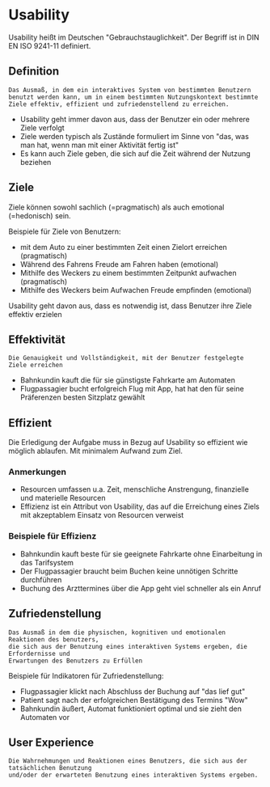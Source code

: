 # Usability

Usability heißt im Deutschen "Gebrauchstauglichkeit".
Der Begriff ist in DIN EN ISO 9241-11 definiert.

## Definition

    Das Ausmaß, in dem ein interaktives System von bestimmten Benutzern benutzt werden kann, um in einem bestimmten Nutzungskontext bestimmte Ziele effektiv, effizient und zufriedenstellend zu erreichen.

- Usability geht immer davon aus, dass der Benutzer ein oder mehrere Ziele verfolgt
- Ziele werden typisch als Zustände formuliert im Sinne von "das, was man hat, wenn man mit einer Aktivität fertig ist"
- Es kann auch Ziele geben, die sich auf die Zeit während der Nutzung beziehen

## Ziele

Ziele können sowohl sachlich (=pragmatisch) als auch emotional (=hedonisch) sein.

Beispiele für Ziele von Benutzern:

- mit dem Auto zu einer bestimmten Zeit einen Zielort erreichen (pragmatisch)
- Während des Fahrens Freude am Fahren haben (emotional)
- Mithilfe des Weckers zu einem bestimmten Zeitpunkt aufwachen (pragmatisch)
- Mithilfe des Weckers beim Aufwachen Freude empfinden (emotional)

Usability geht davon aus, dass es notwendig ist, dass Benutzer ihre Ziele effektiv erzielen

## Effektivität

    Die Genauigkeit und Vollständigkeit, mit der Benutzer festgelegte Ziele erreichen

- Bahnkundin kauft die für sie günstigste Fahrkarte am Automaten
- Flugpassagier bucht erfolgreich Flug mit App, hat hat den für seine Präferenzen besten Sitzplatz gewählt

## Effizient

Die Erledigung der Aufgabe muss in Bezug auf Usability so effizient wie möglich ablaufen.
Mit minimalem Aufwand zum Ziel.

### Anmerkungen

- Resourcen umfassen u.a. Zeit, menschliche Anstrengung, finanzielle und materielle Resourcen
- Effizienz ist ein Attribut von Usability, das auf die Erreichung eines Ziels mit akzeptablem Einsatz von Resourcen verweist

### Beispiele für Effizienz

- Bahnkundin kauft beste für sie geeignete Fahrkarte ohne Einarbeitung in das Tarifsystem
- Der Flugpassagier braucht beim Buchen keine unnötigen Schritte durchführen
- Buchung des Arzttermines über die App geht viel schneller als ein Anruf

## Zufriedenstellung

    Das Ausmaß in dem die physischen, kognitiven und emotionalen Reaktionen des benutzers, 
    die sich aus der Benutzung eines interaktiven Systems ergeben, die Erfordernisse und 
    Erwartungen des Benutzers zu Erfüllen

Beispiele für Indikatoren für Zufriedenstellung:

- Flugpassagier klickt nach Abschluss der Buchung auf "das lief gut"
- Patient sagt nach der erfolgreichen Bestätigung des Termins "Wow"
- Bahnkundin äußert, Automat funktioniert optimal und sie zieht den Automaten vor

## User Experience

    Die Wahrnehmungen und Reaktionen eines Benutzers, die sich aus der tatsächlichen Benutzung 
    und/oder der erwarteten Benutzung eines interaktiven Systems ergeben.

